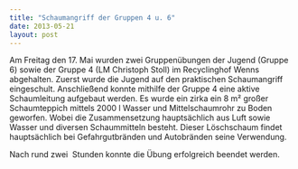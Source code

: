 ```yaml
---
title: "Schaumangriff der Gruppen 4 u. 6"
date: 2013-05-21
layout: post
---
```


Am Freitag den 17. Mai wurden zwei Gruppenübungen der Jugend (Gruppe 6) sowie der Gruppe 4 (LM Christoph Stoll) im Recyclinghof Wenns abgehalten. Zuerst wurde die Jugend auf den praktischen Schaumangriff eingeschult. Anschließend konnte mithilfe der Gruppe 4 eine aktive Schaumleitung aufgebaut werden. Es wurde ein zirka ein 8 m² großer Schaumteppich mittels 2000 l Wasser und Mittelschaumrohr zu Boden geworfen. Wobei die Zusammensetzung hauptsächlich aus Luft sowie Wasser und diversen Schaummitteln besteht. Dieser Löschschaum findet hauptsächlich bei Gefahrgutbränden und Autobränden seine Verwendung.

Nach rund zwei  Stunden konnte die Übung erfolgreich beendet werden.